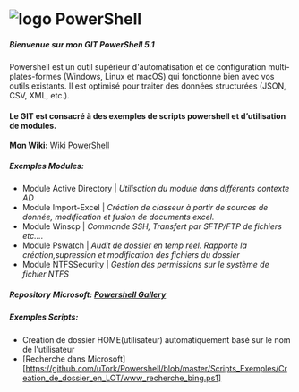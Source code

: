 # ![logo][] PowerShell

##### Bienvenue sur mon GIT PowerShell 5.1
Powershell est un outil supérieur d'automatisation et de configuration multi-plates-formes (Windows, Linux et macOS) qui fonctionne bien avec vos outils existants. Il est optimisé pour traiter des données structurées (JSON, CSV, XML, etc.). 

[logo]: https://raw.githubusercontent.com/PowerShell/PowerShell/master/assets/ps_black_64.svg?sanitize=true

#### Le GIT est consacré à des exemples de scripts powershell et d’utilisation de modules.

**Mon Wiki:** [Wiki PowerShell](https://github.com/uTork/PowerShell/wiki)

##### Exemples Modules: 
- Module Active Directory | *Utilisation du module dans différents contexte AD*
- Module Import-Excel | *Création de classeur à partir de sources de donnée, modification et fusion de documents excel.*
- Module Winscp       | *Commande SSH, Transfert par SFTP/FTP de fichiers etc....*
- Module Pswatch      | *Audit de dossier en temp réel. Rapporte la création,supression et modification des fichiers du dossier*
- Module NTFSSecurity | *Gestion des permissions sur le système de fichier NTFS*

##### Repository Microsoft: [ Powershell Gallery](https://www.powershellgallery.com/)

##### Exemples Scripts:
- Creation de dossier HOME(utilisateur) automatiquement basé sur le nom de l'utilisateur
- [Recherche dans Microsoft][https://github.com/uTork/Powershell/blob/master/Scripts_Exemples/Creation_de_dossier_en_LOT/www_recherche_bing.ps1]
